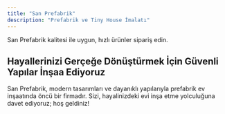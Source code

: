 ```yaml
---
title: "San Prefabrik"
description: "Prefabrik ve Tiny House İmalatı"
---
```

San Prefabrik kalitesi ile uygun, hızlı ürünler sipariş edin.

## Hayallerinizi Gerçeğe Dönüştürmek İçin Güvenli Yapılar İnşaa Ediyoruz
San Prefabrik, modern tasarımları ve dayanıklı yapılarıyla prefabrik ev inşaatında öncü bir firmadır. Sizi, hayalinizdeki evi inşa etme yolculuğuna davet ediyoruz; hoş geldiniz!

<!--
# Strafor ve Asmolen sipariş etmek için hemen arayın: <a rel="nofollow" tel="+905057286950"> 0505 728 6950 </a> 
## Mesaj Atın: <a rel="nofollow" href="https://api.whatsapp.com/send?phone=905057286950">**Whatsapp**</a> 
--!>
